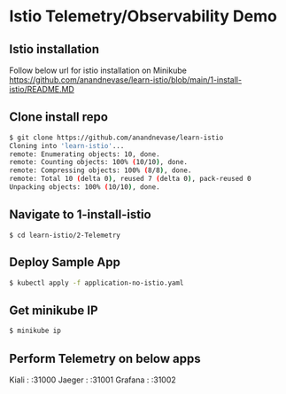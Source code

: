 # Istio Telemetry/Observability Demo

## Istio installation
Follow below url for istio installation on Minikube
https://github.com/anandnevase/learn-istio/blob/main/1-install-istio/README.MD 


## Clone install repo

```bash
$ git clone https://github.com/anandnevase/learn-istio
Cloning into 'learn-istio'...
remote: Enumerating objects: 10, done.
remote: Counting objects: 100% (10/10), done.
remote: Compressing objects: 100% (8/8), done.
remote: Total 10 (delta 0), reused 7 (delta 0), pack-reused 0
Unpacking objects: 100% (10/10), done.
```

## Navigate to 1-install-istio
```
$ cd learn-istio/2-Telemetry
```

## Deploy Sample App
```bash
$ kubectl apply -f application-no-istio.yaml
```

## Get minikube IP
```bash
$ minikube ip
```

## Perform Telemetry on below apps
  Kiali     :   <minikube-ip>:31000
  Jaeger    :   <minikube-ip>:31001
  Grafana   :   <minikube-ip>:31002
